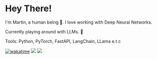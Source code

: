 # Hey There!

I'm Martin, a human being 🤖. I love working with Deep Neural Networks.

Currently playing around with LLMs. 🚀

Tools: Python, PyTorch, FastAPI, LangChain, LLama e.t.c

[![wakatime](https://wakatime.com/badge/user/f5e0ae39-026a-48dd-9f02-dbc0ccb66f37.svg)](https://wakatime.com/@f5e0ae39-026a-48dd-9f02-dbc0ccb66f37)
![](https://komarev.com/ghpvc/?username=martinoywa&color=blue)
![](https://www.codewars.com/users/martinoywa/badges/small)

